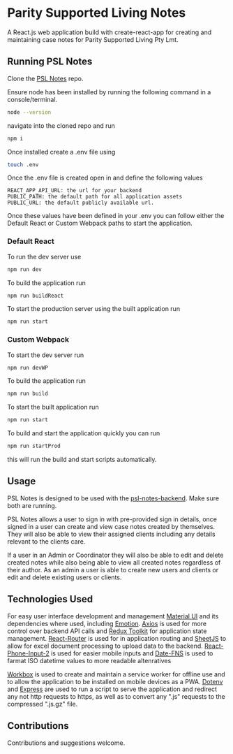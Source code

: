 # Parity Supported Living Notes

A React.js web application build with create-react-app for creating and maintaining case notes for Parity Supported Living Pty Lmt.

## Running PSL Notes

Clone the [PSL Notes](https://github.com/wSwanepoel199/Parity-Supported-Living) repo.

Ensure node has been installed by running the following command in a console/terminal.

```bash
node --version
```

navigate into the cloned repo and run

```bash
npm i
```

Once installed create a .env file using

```bash
touch .env
```

Once the .env file is created open in and define the following values

```text
REACT_APP_API_URL: the url for your backend
PUBLIC_PATH: the default path for all application assets
PUBLIC_URL: the default publicly available url.
```

Once these values have been defined in your .env you can follow either the Default React or Custom Webpack paths to start the application.

### Default React

To run the dev server use

```bash
npm run dev
```

To build the application run

```bash
npm run buildReact
```

To start the production server using the built application run

```bash
npm run start
```

### Custom Webpack

To start the dev server run

```bash
npm run devWP
```

To build the application run

```bash
npm run build
```

To start the built application run

```bash
npm run start
```

To build and start the application quickly you can run

```bash
npm run startProd
```

this will run the build and start scripts automatically.

## Usage

PSL Notes is designed to be used with the [psl-notes-backend](https://github.com/wSwanepoel199/-Parity-Supported-Living-Backend). Make sure both are running.

PSL Notes allows a user to sign in with pre-provided sign in details, once signed in a user can create and view case notes created by themselves. They will also be able to view their assigned clients including any details relevant to the clients care.

If a user in an Admin or Coordinator they will also be able to edit and delete created notes while also being able to view all created notes regardless of their author. As an admin a user is able to create new users and clients or edit and delete existing users or clients.

## Technologies Used

For easy user interface development and management [Material UI](https://mui.com/) and its dependencies where used, including [Emotion](https://emotion.sh/docs/introduction). [Axios](https://axios-http.com/) is used for more control over backend API calls and [Redux Toolkit](https://redux-toolkit.js.org/) for application state management. [React-Router](https://reactrouter.com/en/main) is used for in application routing and [SheetJS](https://docs.sheetjs.com/) to allow for excel document processing to upload data to the backend. [React-Phone-Input-2](https://github.com/bl00mber/react-phone-input-2) is used for easier mobile inputs and [Date-FNS](https://date-fns.org/) is used to farmat ISO datetime values to more readable altenratives

[Workbox](https://developer.chrome.com/docs/workbox/) is used to create and maintain a service worker for offline use and to allow the application to be installed on mobile devices as a PWA. [Dotenv](https://github.com/motdotla/dotenv) and [Express](https://expressjs.com/) are used to run a script to serve the application and redirect any not http requests to https, as well as to convert any ".js" requests to the compressed ".js.gz" file.

## Contributions

Contributions and suggestions welcome.
